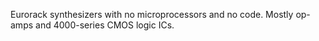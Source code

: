 Eurorack synthesizers with no microprocessors and no code. Mostly op-amps and 4000-series CMOS logic ICs.
